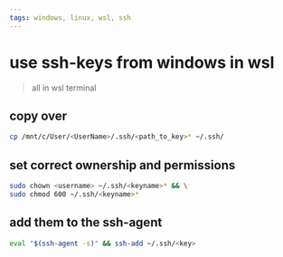 ```yaml
---
tags: windows, linux, wsl, ssh
---
```


# use ssh-keys from windows in wsl

> all in wsl terminal

## copy over

```bash
cp /mnt/c/User/<UserName>/.ssh/<path_to_key>* ~/.ssh/
```

## set correct ownership and permissions

```bash
sudo chown <username> ~/.ssh/<keyname>* && \
sudo chmod 600 ~/.ssh/<keyname>*
```

## add them to the ssh-agent

```bash
eval "$(ssh-agent -s)" && ssh-add ~/.ssh/<key>
```
